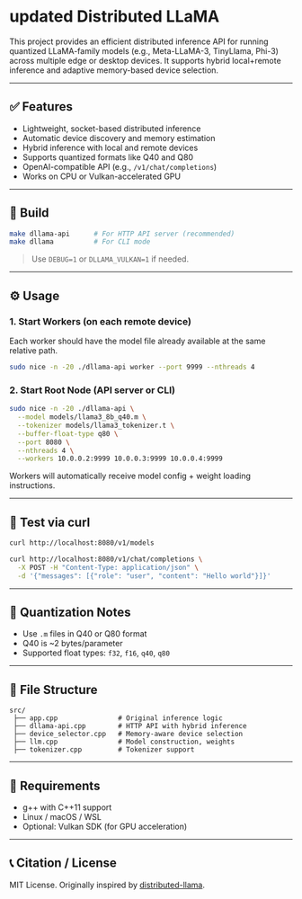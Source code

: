 # updated Distributed LLaMA

This project provides an efficient distributed inference API for running quantized LLaMA-family models (e.g., Meta-LLaMA-3, TinyLlama, Phi-3) across multiple edge or desktop devices. It supports hybrid local+remote inference and adaptive memory-based device selection.

---

## ✅ Features

- Lightweight, socket-based distributed inference
- Automatic device discovery and memory estimation
- Hybrid inference with local and remote devices
- Supports quantized formats like Q40 and Q80
- OpenAI-compatible API (e.g., `/v1/chat/completions`)
- Works on CPU or Vulkan-accelerated GPU

---

## 🚀 Build

```bash
make dllama-api      # For HTTP API server (recommended)
make dllama          # For CLI mode
```

> Use `DEBUG=1` or `DLLAMA_VULKAN=1` if needed.

---

## ⚙️ Usage

### 1. Start Workers (on each remote device)

Each worker should have the model file already available at the same relative path.

```bash
sudo nice -n -20 ./dllama-api worker --port 9999 --nthreads 4
```

### 2. Start Root Node (API server or CLI)

```bash
sudo nice -n -20 ./dllama-api \
  --model models/llama3_8b_q40.m \
  --tokenizer models/llama3_tokenizer.t \
  --buffer-float-type q80 \
  --port 8080 \
  --nthreads 4 \
  --workers 10.0.0.2:9999 10.0.0.3:9999 10.0.0.4:9999
```

Workers will automatically receive model config + weight loading instructions.

---

## 🧪 Test via curl

```bash
curl http://localhost:8080/v1/models

curl http://localhost:8080/v1/chat/completions \
  -X POST -H "Content-Type: application/json" \
  -d '{"messages": [{"role": "user", "content": "Hello world"}]}'
```

---

## 🧠 Quantization Notes

- Use `.m` files in Q40 or Q80 format
- Q40 is ~2 bytes/parameter
- Supported float types: `f32`, `f16`, `q40`, `q80`

---

## 📂 File Structure

```
src/
 ├── app.cpp               # Original inference logic
 ├── dllama-api.cpp        # HTTP API with hybrid inference
 ├── device_selector.cpp   # Memory-aware device selection
 ├── llm.cpp               # Model construction, weights
 ├── tokenizer.cpp         # Tokenizer support
```

---

## 📌 Requirements

- g++ with C++11 support
- Linux / macOS / WSL
- Optional: Vulkan SDK (for GPU acceleration)

---

## 📞 Citation / License

MIT License. Originally inspired by [distributed-llama](https://github.com/b4rtaz/distributed-llama).
